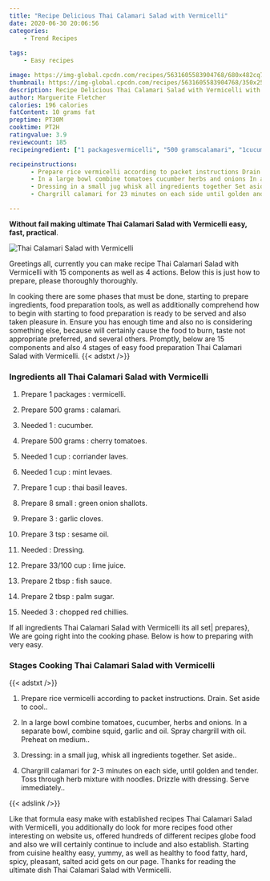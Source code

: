 ```yaml
---
title: "Recipe Delicious Thai Calamari Salad with Vermicelli"
date: 2020-06-30 20:06:56
categories:
    - Trend Recipes
    
tags:
    - Easy recipes

image: https://img-global.cpcdn.com/recipes/5631605583904768/680x482cq70/thai-calamari-salad-with-vermicelli-recipe-main-photo.jpg
thumbnail: https://img-global.cpcdn.com/recipes/5631605583904768/350x250cq70/thai-calamari-salad-with-vermicelli-recipe-main-photo.jpg
description: Recipe Delicious Thai Calamari Salad with Vermicelli with 15 ingredients and 4 stages of easy cooking.
author: Marguerite Fletcher
calories: 196 calories
fatContent: 10 grams fat
preptime: PT30M
cooktime: PT2H
ratingvalue: 3.9
reviewcount: 185
recipeingredient: ["1 packagesvermicelli", "500 gramscalamari", "1cucumber", "500 gramscherry tomatoes", "1 cupcorriander laves", "1 cupmint levaes", "1 cupthai basil leaves", "8 smallgreen onion shallots", "3garlic cloves", "3 tspsesame oil", "Dressing", "33/100 cuplime juice", "2 tbspfish sauce", "2 tbsppalm sugar", "3chopped red chillies"]

recipeinstructions: 
      - Prepare rice vermicelli according to packet instructions Drain Set aside to cool 
      - In a large bowl combine tomatoes cucumber herbs and onions In a separate bowl combine squid garlic and oil Spray chargrill with oil Preheat on medium 
      - Dressing in a small jug whisk all ingredients together Set aside 
      - Chargrill calamari for 23 minutes on each side until golden and tender Toss through herb mixture with noodles Drizzle with dressing Serve immediately

---
```




**Without fail making ultimate Thai Calamari Salad with Vermicelli easy, fast, practical**. 


![Thai Calamari Salad with Vermicelli](https://img-global.cpcdn.com/recipes/5631605583904768/680x482cq70/thai-calamari-salad-with-vermicelli-recipe-main-photo.jpg "Thai Calamari Salad with Vermicelli")




Greetings all, currently you can make recipe Thai Calamari Salad with Vermicelli with 15 components as well as 4 actions. Below this is just how to prepare, please thoroughly thoroughly.

In cooking there are some phases that must be done, starting to prepare ingredients, food preparation tools, as well as additionally comprehend how to begin with starting to food preparation is ready to be served and also taken pleasure in. Ensure you has enough time and also no is considering something else, because will certainly cause the food to burn, taste not appropriate preferred, and several others. Promptly, below are 15 components and also 4 stages of easy food preparation Thai Calamari Salad with Vermicelli.
{{< adstxt />}}

### Ingredients all Thai Calamari Salad with Vermicelli


1. Prepare 1 packages : vermicelli.

1. Prepare 500 grams : calamari.

1. Needed 1 : cucumber.

1. Prepare 500 grams : cherry tomatoes.

1. Needed 1 cup : corriander laves.

1. Needed 1 cup : mint levaes.

1. Prepare 1 cup : thai basil leaves.

1. Prepare 8 small : green onion shallots.

1. Prepare 3 : garlic cloves.

1. Prepare 3 tsp : sesame oil.

1. Needed  : Dressing.

1. Prepare 33/100 cup : lime juice.

1. Prepare 2 tbsp : fish sauce.

1. Prepare 2 tbsp : palm sugar.

1. Needed 3 : chopped red chillies.



If all ingredients Thai Calamari Salad with Vermicelli its all set| prepares}, We are going right into the cooking phase. Below is how to preparing with very easy.

### Stages Cooking Thai Calamari Salad with Vermicelli

{{< adstxt />}}


1. Prepare rice vermicelli according to packet instructions. Drain. Set aside to cool..



1. In a large bowl combine tomatoes, cucumber, herbs and onions. In a separate bowl, combine squid, garlic and oil. Spray chargrill with oil. Preheat on medium..



1. Dressing: in a small jug, whisk all ingredients together. Set aside..



1. Chargrill calamari for 2-3 minutes on each side, until golden and tender. Toss through herb mixture with noodles. Drizzle with dressing. Serve immediately..





{{< adslink />}}

Like that formula easy make with established recipes Thai Calamari Salad with Vermicelli, you additionally do look for more recipes food other interesting on website us, offered hundreds of different recipes globe food and also we will certainly continue to include and also establish. Starting from cuisine healthy easy, yummy, as well as healthy to food fatty, hard, spicy, pleasant, salted acid gets on our page. Thanks for reading the ultimate dish Thai Calamari Salad with Vermicelli.
